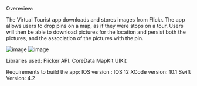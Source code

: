 Overeview:

The Virtual Tourist app downloads and stores images from Flickr. The app allows users to drop pins on a map, as if they were stops on a tour. Users will then be able to download pictures for the location and persist both the pictures, and the association of the pictures with the pin.


![image](https://user-images.githubusercontent.com/21960515/51934449-9ebf8780-23d1-11e9-806c-ae997a871ce3.png)
![image](https://user-images.githubusercontent.com/21960515/51934457-a2530e80-23d1-11e9-91e4-ccca29a982fe.png)

Libraries used:
Flicker API.
CoreData
MapKit
UIKit

Requirements to build the app:
IOS version : IOS 12
XCode version: 10.1
Swift Version: 4.2

